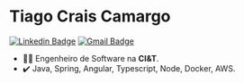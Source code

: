 # Tiago Crais Camargo

[![Linkedin Badge](https://img.shields.io/badge/-LinkedIn-blue?style=for-the-badge&logo=Linkedin&logoColor=white&link=https://www.linkedin.com/in/tiagocraiscamargo/)](https://www.linkedin.com/in/tiagocraiscamargo/)
[![Gmail Badge](https://img.shields.io/badge/-Gmail-c14438?style=for-the-badge&logo=Gmail&logoColor=white&link=mailto:mailto:tiagocrais@gmail.com)](mailto:tiagocrais@gmail.com)

- :man_technologist: Engenheiro de Software na **CI&T**.
- :heavy_check_mark: Java, Spring, Angular, Typescript, Node, Docker, AWS.
<!--
**tiagocrais/tiagocrais** is a ✨ _special_ ✨ repository because its `README.md` (this file) appears on your GitHub profile.

Here are some ideas to get you started:

- 🔭 I’m currently working on ...
- 🌱 I’m currently learning ...
- 👯 I’m looking to collaborate on ...
- 🤔 I’m looking for help with ...
- 💬 Ask me about ...
- 📫 How to reach me: ...
- 😄 Pronouns: ...
- ⚡ Fun fact: ...
-->

